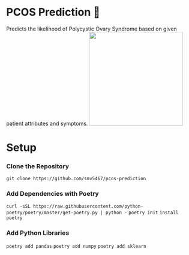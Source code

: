 # PCOS Prediction 🥼
Predicts the likelihood of Polycystic Ovary Syndrome based on given patient attributes and symptoms.
<img src="https://user-images.githubusercontent.com/78241340/148718462-7a01bc16-4c2c-4f4c-ac99-b5c71d96bc5b.png" width="250">

# Setup
### Clone the Repository 
`git clone https://github.com/smv5467/pcos-prediction`

### Add Dependencies with Poetry 
`curl -sSL https://raw.githubusercontent.com/python-poetry/poetry/master/get-poetry.py | python -`
`poetry init`
`install poetry `

### Add Python Libraries 
`poetry add pandas`
`poetry add numpy`
`poetry add sklearn`


